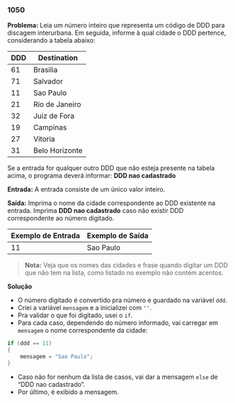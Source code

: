 ### 1050

**Problema:** Leia um número inteiro que representa um código de DDD para discagem interurbana. Em seguida, informe à qual cidade o DDD pertence, considerando a tabela abaixo:

| DDD | Destination |
| --- | --- |
| 61 | Brasilia |
| 71 | Salvador |
| 11 | Sao Paulo |
| 21 | Rio de Janeiro |
| 32 | Juiz de Fora |
| 19 | Campinas |
| 27 | Vitoria |
| 31 | Belo Horizonte |

Se a entrada for qualquer outro DDD que não esteja presente na tabela acima, o programa deverá informar: **DDD nao cadastrado**

**Entrada:** A entrada consiste de um único valor inteiro.

**Saída:** Imprima o nome da cidade correspondente ao DDD existente na entrada. Imprima **DDD nao cadastrado** caso não existir DDD correspondente ao número digitado.

| Exemplo de Entrada | Exemplo de Saída |
| --- | --- |
| 11 | Sao Paulo |

> **Nota:**
> Veja que os nomes das cidades  e frase quando digitar um DDD que não tem na lista, como listado no exemplo não contém acentos.

**Solução**

- O número digitado é convertido pra número e guardado na variável `ddd`.
- Criei a variável `mensagem` e a inicializei com `''`.
- Pra validar o que foi digitado, usei o `if`.
- Para cada caso, dependendo do número informado, vai carregar em `mensagem` o nome correspondente da cidade:

```cs
if (ddd == 11)
{
    mensagem = "Sao Paulo";
}
```

- Caso não for nenhum da lista de casos, vai dar a mensagem `else` de “DDD nao cadastrado”.
- Por último, é exibido a mensagem.